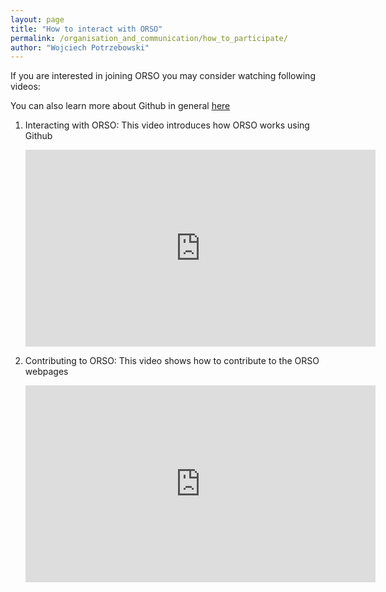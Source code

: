```yaml
---
layout: page
title: "How to interact with ORSO"
permalink: /organisation_and_communication/how_to_participate/
author: "Wojciech Potrzebowski"
---
```

If you are interested in joining ORSO you may consider watching following videos:

You can also learn more about Github in general [here](https://lab.github.com/)

1. Interacting with ORSO: This video introduces how ORSO works using Github

    <iframe width="560" height="315" src="https://www.youtube.com/embed/GV0NTj0Nqus" title="YouTube video player" frameborder="0" allow="accelerometer; autoplay; clipboard-write; encrypted-media; gyroscope; picture-in-picture" allowfullscreen></iframe>

2. Contributing to ORSO: This video shows how to contribute to the ORSO webpages

    <iframe width="560" height="315" src="https://www.youtube.com/embed/lc3ri5FDNzg" title="YouTube video player" frameborder="0" allow="accelerometer; autoplay; clipboard-write; encrypted-media; gyroscope; picture-in-picture" allowfullscreen></iframe>
